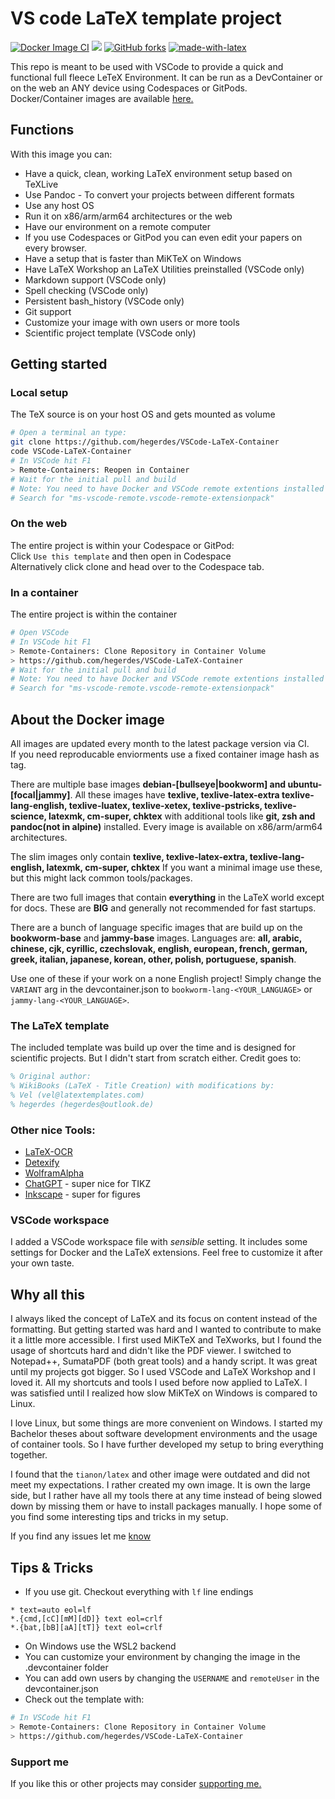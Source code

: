 # VS code LaTeX template project

[![Docker Image CI](https://github.com/hegerdes/VSCode-LaTeX-Container/actions/workflows/docker-build.yml/badge.svg)](https://github.com/hegerdes/VSCode-LaTeX-Container/actions/workflows/docker-build.yml)
[![](https://img.shields.io/docker/pulls/hegerdes/vscode-latex)](https://hub.docker.com/r/hegerdes/vscode-latex) [![GitHub forks](https://badgen.net/github/forks/hegerdes/VSCode-LaTeX-Container/)](https://GitHub.com/hegerdes/VSCode-LaTeX-Container/network/) [![made-with-latex](https://img.shields.io/badge/Made%20with-LaTeX-1f425f.svg)](https://www.latex-project.org/)

This repo is meant to be used with VSCode to provide a quick and functional full fleece LeTeX Environment. It can be run as a DevContainer or on the web an ANY device using Codespaces or GitPods.   
Docker/Container images are available [here.](https://hub.docker.com/r/hegerdes/vscode-latex)

## Functions
With this image you can:
 * Have a quick, clean, working LaTeX environment setup based on TeXLive
 * Use Pandoc - To convert your projects between different formats
 * Use any host OS
 * Run it on x86/arm/arm64 architectures or the web
 * Have our environment on a remote computer
 * If you use Codespaces or GitPod you can even edit your papers on every browser.
 * Have a setup that is faster than MiKTeX on Windows
 * Have LaTeX Workshop an LaTeX Utilities preinstalled (VSCode only)
 * Markdown support (VSCode only)
 * Spell checking (VSCode only)
 * Persistent bash_history (VSCode only)
 * Git support
 * Customize your image with own users or more tools
 * Scientific project template (VSCode only)


## Getting started
### Local setup 
The TeX source is on your host OS and gets mounted as volume
```bash
# Open a terminal an type:
git clone https://github.com/hegerdes/VSCode-LaTeX-Container
code VSCode-LaTeX-Container
# In VSCode hit F1
> Remote-Containers: Reopen in Container
# Wait for the initial pull and build
# Note: You need to have Docker and VSCode remote extentions installed
# Search for "ms-vscode-remote.vscode-remote-extensionpack"
```

### On the web
The entire project is within your Codespace or GitPod:  
Click `Use this template` and then open in Codespace  
Alternatively click clone and head over to the Codespace tab.

### In a container
The entire project is within the container
```bash
# Open VSCode
# In VSCode hit F1
> Remote-Containers: Clone Repository in Container Volume
> https://github.com/hegerdes/VSCode-LaTeX-Container
# Wait for the initial pull and build
# Note: You need to have Docker and VSCode remote extentions installed
# Search for "ms-vscode-remote.vscode-remote-extensionpack"
```

## About the Docker image
All images are updated every month to the latest package version via CI.  
If you need reproducable enviorments use a fixed container image hash as tag.

There are multiple base images **debian-[bullseye|bookworm] and ubuntu-[focal|jammy]**. All these images have **texlive, texlive-latex-extra texlive-lang-english, texlive-luatex, texlive-xetex, texlive-pstricks, texlive-science, latexmk, cm-super, chktex** with additional tools like **git, zsh and pandoc(not in alpine)** installed. Every image is available on x86/arm/arm64 architectures.

The slim images only contain **texlive, texlive-latex-extra, texlive-lang-english, latexmk, cm-super, chktex**
If you want a minimal image use these, but this might lack common tools/packages.

There are two full images that contain **everything** in the LaTeX world except for docs. These are **BIG** and generally not recommended for fast startups.

There are a bunch of language specific images that are build up on the **bookworm-base** and **jammy-base** images. Languages are: **all, arabic, chinese, cjk, cyrillic, czechslovak, english, european, french, german, greek, italian, japanese, korean, other, polish, portuguese, spanish**.

Use one of these if your work on a none English project! Simply change the `VARIANT` arg in the devcontainer.json to `bookworm-lang-<YOUR_LANGUAGE>` or `jammy-lang-<YOUR_LANGUAGE>`.

### The LaTeX template
The included template was build up over the time and is designed for scientific projects. But I didn't start from scratch either. Credit goes to:
```LaTeX
% Original author:
% WikiBooks (LaTeX - Title Creation) with modifications by:
% Vel (vel@latextemplates.com)
% hegerdes (hegerdes@outlook.de)
```

### Other nice Tools:
 * [LaTeX-OCR](https://github.com/lukas-blecher/LaTeX-OCR)
 * [Detexify](https://play.google.com/store/apps/details?id=website.marty.detexify&hl=en&gl=US)
 * [WolframAlpha](https://www.wolframalpha.com/)
 * [ChatGPT](https://chat.openai.com) - super nice for TIKZ
 * [Inkscape](https://inkscape.org/) - super for figures

### VSCode workspace
I added a VSCode workspace file with *sensible* setting. It includes some settings for Docker and the LaTeX extensions. Feel free to customize it after your own taste.

## Why all this
I always liked the concept of LaTeX and its focus on content instead of the formatting. But getting started was hard and I wanted to contribute to make it a little more accessible. I first used MiKTeX and TeXworks, but I found the usage of shortcuts hard and didn't like the PDF viewer. I switched to Notepad++, SumataPDF (both great tools) and a handy script. It was great until my projects got bigger. So I used VSCode and LaTeX Workshop and I loved it. All my shortcuts and tools I used before now applied to LaTeX. I was satisfied until I realized how slow MiKTeX on Windows is compared to Linux.

I love Linux, but some things are more convenient on Windows. I started my Bachelor theses about software development environments and the usage of container tools. So I have further developed my setup to bring everything together.

I found that the `tianon/latex` and other image were outdated and did not meet my expectations. I rather created my own image. It is own the large side, but I rather have all my tools there at any time instead of being slowed down by missing them or have to install packages manually. I hope some of you find some interesting tips and tricks in my setup.

If you find any issues let me [know](https://github.com/hegerdes/VSCode-LaTeX-Container/issues)

## Tips & Tricks
 * If you use git. Checkout everything with `lf` line endings
```text
* text=auto eol=lf
*.{cmd,[cC][mM][dD]} text eol=crlf
*.{bat,[bB][aA][tT]} text eol=crlf
```
 * On Windows use the WSL2 backend
 * You can customize your environment by changing the image in the .devcontainer folder
 * You can add own users by changing the `USERNAME` and `remoteUser` in the devcontainer.json
 * Check out the template with:
```bash
# In VSCode hit F1
> Remote-Containers: Clone Repository in Container Volume
> https://github.com/hegerdes/VSCode-LaTeX-Container
```

### Support me
If you like this or other projects may consider [supporting me.](https://paypal.me/hegerdes?locale.x=de_DE)

